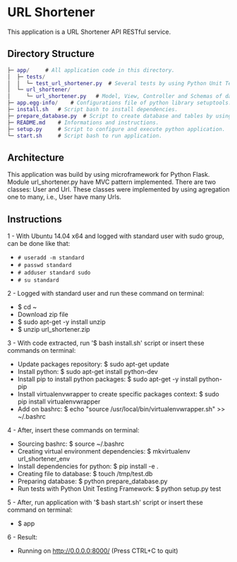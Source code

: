 # URL Shortener

This application is a URL Shortener API RESTful service.

## Directory Structure

```GAP
├─ app/ 	# All application code in this directory.
│  ├─ tests/    
│  │  └─ test_url_shortener.py 	# Several tests by using Python Unit Testing Framework. 
│  └─ url_shortener/
│     └─ url_shortener.py 	# Model, View, Controller and Schemas of database.
├─ app.egg-info/ 	# Configurations file of python library setuptools.
├─ install.sh 	# Script bash to install dependencies.
├─ prepare_database.py 	# Script to create database and tables by using SQLite. 
├─ README.md 	# Informations and instructions.
├─ setup.py 	# Script to configure and execute python application.
└─ start.sh 	# Script bash to run application.
```
## Architecture

This application was build by using microframework for Python Flask.
Module url_shortener.py have MVC pattern implemented.
There are two classes: User and Url.
These classes were implemented by using agregation one to many, i.e., User have many Urls.

## Instructions

1 - With Ubuntu 14.04 x64 and logged with standard user with sudo group, can be done like that:
- ```# useradd -m standard``` 
- ```# passwd standard```
- ```# adduser standard sudo```
- ```# su standard```

2 - Logged with standard user and run these command on terminal:
- $ cd ~
- Download zip file 
- $ sudo apt-get -y install unzip
- $ unzip url_shortener.zip

3 - With code extracted, run '$ bash install.sh' script or insert these commands on terminal:
- Update packages repository: 
	$ sudo apt-get update
- Install python: 
	$ sudo apt-get install python-dev
- Install pip to install python packages: 
	$ sudo apt-get -y install python-pip
- Install virtualenvwrapper to create specific packages context: 
	$ sudo pip install virtualenvwrapper
- Add on bashrc: 
	$ echo "source /usr/local/bin/virtualenvwrapper.sh" >> ~/.bashrc

4 - After, insert these commands on terminal: 
- Sourcing bashrc: 
	$ source ~/.bashrc
- Creating virtual environment dependencies: 
	$ mkvirtualenv url_shortener_env
- Install dependencies for python: 
	$ pip install -e .
- Creating file to database:
	$ touch /tmp/test.db
- Preparing database: 
	$ python prepare_database.py
- Run tests with Python Unit Testing Framework: 
	$ python setup.py test

5 - After, run application with '$ bash start.sh' script or insert these command on terminal:
- $ app

6 - Result:
- Running on http://0.0.0.0:8000/ (Press CTRL+C to quit)
